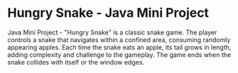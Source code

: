 # Hungry Snake - Java Mini Project
 Java Mini Project - "Hungry Snake" is a classic snake game. The player controls a snake that navigates within a confined area, consuming randomly appearing apples. Each time the snake eats an apple, its tail grows in length, adding complexity and challenge to the gameplay. The game ends when the snake collides with itself or the window edges.
